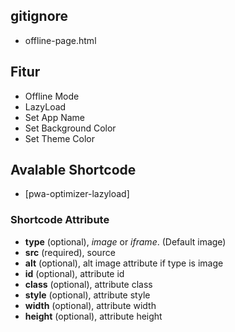 ## gitignore
- offline-page.html

## Fitur
- Offline Mode
- LazyLoad
- Set App Name
- Set Background Color
- Set Theme Color

## Avalable Shortcode
- [pwa-optimizer-lazyload]

### Shortcode Attribute
- **type** (optional), *image* or *iframe*. (Default image)
- **src** (required), source
- **alt** (optional), alt image attribute if type is image
- **id** (optional), attribute id
- **class** (optional), attribute class
- **style** (optional), attribute style
- **width** (optional), attribute width
- **height** (optional), attribute height
